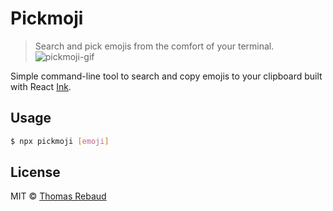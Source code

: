 # Pickmoji

> Search and pick emojis from the comfort of your terminal.
> ![pickmoji-gif](https://user-images.githubusercontent.com/8050949/102306599-9b373a00-3f30-11eb-9494-f307b8ebedd2.gif?raw=true)

Simple command-line tool to search and copy emojis to your clipboard built with React [Ink](https://github.com/vadimdemedes/ink).

## Usage

```bash
$ npx pickmoji [emoji]
```

## License

MIT © [Thomas Rebaud](https://trebaud.github.io)
